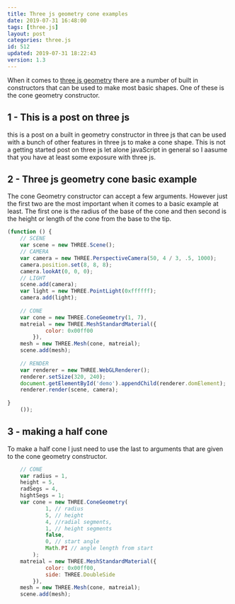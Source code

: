 ```yaml
---
title: Three js geometry cone examples
date: 2019-07-31 16:48:00
tags: [three.js]
layout: post
categories: three.js
id: 512
updated: 2019-07-31 18:22:43
version: 1.3
---
```


When it comes to [three js geometry](https://threejs.org/docs/#api/en/core/Geometry) there are a number of built in constructors that can be used to make most basic shapes. One of these is the cone geometry constructor.

<!-- more -->

## 1 - This is a post on three js

this is a post on a built in geometry constructor in three js that can be used with a bunch of other features in three js to make a cone shape. This is not a getting started post on three js let alone javaScript in general so I aasume that you have at least some exposure with three js.

## 2 - Three js geometry cone basic example

The cone Geometry constructor can accept a few arguments. However just the first two are the most important when it comes to a basic example at least. The first one is the radius of the base of the cone and then second is the height or length of the cone from the base to the tip.

```js
(function () {
    // SCENE
    var scene = new THREE.Scene();
    // CAMERA
    var camera = new THREE.PerspectiveCamera(50, 4 / 3, .5, 1000);
    camera.position.set(8, 8, 8);
    camera.lookAt(0, 0, 0);
    // LIGHT
    scene.add(camera);
    var light = new THREE.PointLight(0xffffff);
    camera.add(light);
 
    // CONE
    var cone = new THREE.ConeGeometry(1, 7),
    matreial = new THREE.MeshStandardMaterial({
            color: 0x00ff00
        }),
    mesh = new THREE.Mesh(cone, matreial);
    scene.add(mesh);
 
    // RENDER
    var renderer = new THREE.WebGLRenderer();
    renderer.setSize(320, 240);
    document.getElementById('demo').appendChild(renderer.domElement);
    renderer.render(scene, camera);
 
}
    ());
```

## 3 - making a half cone

To make a half cone I just need to use the last to arguments that are given to the cone geometry constructor.

```js
    // CONE
    var radius = 1,
    height = 5,
    radSegs = 4,
    hightSegs = 1;
    var cone = new THREE.ConeGeometry(
            1, // radius
            5, // height
            4, //radial segments,
            1, // height segments
            false,
            0, // start angle
            Math.PI // angle length from start
        );
    matreial = new THREE.MeshStandardMaterial({
            color: 0x00ff00,
            side: THREE.DoubleSide
        }),
    mesh = new THREE.Mesh(cone, matreial);
    scene.add(mesh);
```